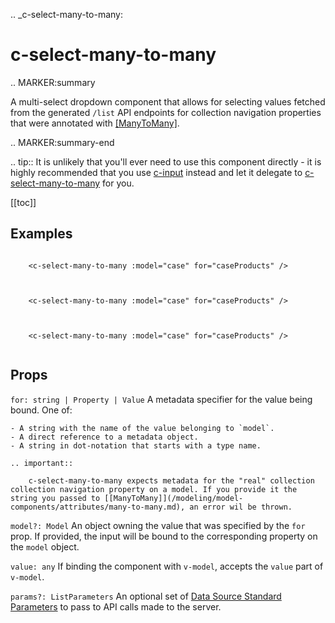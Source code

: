 .. _c-select-many-to-many:

c-select-many-to-many
=====================

.. MARKER:summary
    
A multi-select dropdown component that allows for selecting values fetched from the generated ``/list`` API endpoints for collection navigation properties that were annotated with [[ManyToMany]](/modeling/model-components/attributes/many-to-many.md).

.. MARKER:summary-end

.. tip:: 
    It is unlikely that you'll ever need to use this component directly - it is highly recommended that you use [c-input](/stacks/vue/coalesce-vue-vuetify/components/c-input.md) instead and let it delegate to [c-select-many-to-many](/stacks/vue/coalesce-vue-vuetify/components/c-select-many-to-many.md) for you.

[[toc]]

Examples
--------

``` vue-html

    <c-select-many-to-many :model="case" for="caseProducts" />


```

``` vue-html

    <c-select-many-to-many :model="case" for="caseProducts" />


```

``` vue-html

    <c-select-many-to-many :model="case" for="caseProducts" />


```

Props
-----

`for: string | Property | Value`
    A metadata specifier for the value being bound. One of:
    
    - A string with the name of the value belonging to `model`.
    - A direct reference to a metadata object.
    - A string in dot-notation that starts with a type name.

    .. important::

        c-select-many-to-many expects metadata for the "real" collection collection navigation property on a model. If you provide it the string you passed to [[ManyToMany]](/modeling/model-components/attributes/many-to-many.md), an error wil be thrown.

`model?: Model`
    An object owning the value that was specified by the `for` prop. If provided, the input will be bound to the corresponding property on the `model` object.

`value: any`
    If binding the component with ``v-model``, accepts the ``value`` part of ``v-model``.
    
`params?: ListParameters`
    An optional set of [Data Source Standard Parameters](/modeling/model-components/data-sources.md) to pass to API calls made to the server.
    



